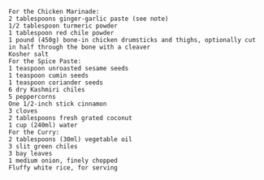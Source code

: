     For the Chicken Marinade:
    2 tablespoons ginger-garlic paste (see note)
    1/2 tablespoon turmeric powder
    1 tablespoon red chile powder
    1 pound (450g) bone-in chicken drumsticks and thighs, optionally cut in half through the bone with a cleaver
    Kosher salt
    For the Spice Paste:
    1 teaspoon unroasted sesame seeds
    1 teaspoon cumin seeds
    1 teaspoon coriander seeds
    6 dry Kashmiri chiles
    5 peppercorns
    One 1/2-inch stick cinnamon
    3 cloves
    2 tablespoons fresh grated coconut
    1 cup (240ml) water
    For the Curry:
    2 tablespoons (30ml) vegetable oil
    3 slit green chiles
    3 bay leaves
    1 medium onion, finely chopped
    Fluffy white rice, for serving

